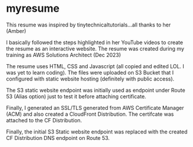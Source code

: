 # myresume
This resume was inspired by tinytechnicaltutorials...all thanks to her (Amber)

I basically followed the steps highlighted in her YouTube videos to create the resume as an interactive website. The resume was created during my training as AWS Solutions Architect (Dec 2023)

The resume uses HTML, CSS and Javascript (all copied and edited LOL. I was yet to learn coding). The files were uploaded on S3 Bucket that I configured with static website hosting (definitely with public access).

The S3 static website endpoint was initially used as endpoint under Route 53 (Alias option) just to test it before attaching certificate. 

Finally, I generated an SSL/TLS generated from AWS Certificate Manager (ACM) and also created a CloudFront Distribution. The certifcate was attached to the CF Distribution.

Finally, the initial S3 Static website endpoint was replaced with the created CF Distribution DNS endpoint on Route 53.
